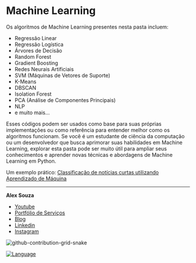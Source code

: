 # Machine Learning
Os algoritmos de Machine Learning presentes nesta pasta incluem:
- Regressão Linear
- Regressão Logística
- Árvores de Decisão
- Random Forest
- Gradient Boosting
- Redes Neurais Artificiais
- SVM (Máquinas de Vetores de Suporte)
- K-Means
- DBSCAN
- Isolation Forest
- PCA (Análise de Componentes Principais)
- NLP
- e muito mais...

Esses códigos podem ser usados como base para suas próprias implementações ou como referência para entender melhor como os algoritmos funcionam. Se você é um estudante de ciência da computação ou um desenvolvedor que busca aprimorar suas habilidades em Machine Learning, explorar esta pasta pode ser muito útil para ampliar seus conhecimentos e aprender novas técnicas e abordagens de Machine Learning em Python.

Um exemplo prático: [Classificação de notícias curtas utilizando Aprendizado de Máquina](https://medium.com/blog-do-zouza/classifica%C3%A7%C3%A3o-de-not%C3%ADcias-usando-aprendizado-de-m%C3%A1quina-aeeb9b6efe61)

-----------
**Alex Souza**
- [Youtube](https://www.youtube.com/@alexsouzamsc)
- [Portfólio de Serviços](https://github.com/aasouzaconsult/Cientista-de-Dados)
- [Blog](https://medium.com/blog-do-zouza)
- [Linkedin](https://www.linkedin.com/in/alex-souza/)
- [Instagram](https://www.instagram.com/alexsouzamsc/)

![github-contribution-grid-snake](https://user-images.githubusercontent.com/29084827/164712340-6b03015f-a428-4731-b1b9-a5605de203b2.svg)

[![Language](https://img.shields.io/badge/AlexSouza-yellow.svg)](https://medium.com/blog-do-zouza)

